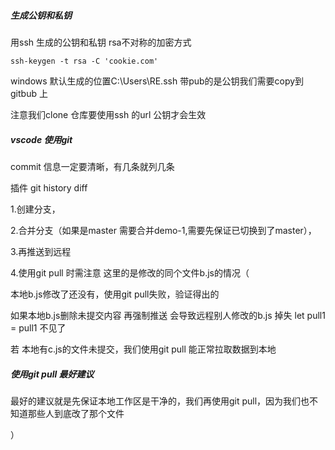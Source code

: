 ##### 生成公钥和私钥

用ssh 生成的公钥和私钥  rsa不对称的加密方式

```
ssh-keygen -t rsa -C 'cookie.com'
```

  windows 默认生成的位置C:\Users\RE\.ssh  带pub的是公钥我们需要copy到gitbub 上

注意我们clone  仓库要使用ssh 的url   公钥才会生效



##### vscode 使用git

commit  信息一定要清晰，有几条就列几条

插件 git history diff

1.创建分支，

2.合并分支（如果是master 需要合并demo-1,需要先保证已切换到了master），

3.再推送到远程

4.使用git pull 时需注意  这里的是修改的同个文件b.js的情况（

本地b.js修改了还没有，使用git pull失败，验证得出的

如果本地b.js删除未提交内容 再强制推送 会导致远程别人修改的b.js 掉失 let pull1 = pull1 不见了



若 本地有c.js的文件未提交，我们使用git pull 能正常拉取数据到本地

##### 使用git pull 最好建议

最好的建议就是先保证本地工作区是干净的，我们再使用git pull，因为我们也不知道那些人到底改了那个文件 

） 